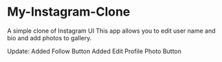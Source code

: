 # My-Instagram-Clone
A simple clone of Instagram UI
This app allows you to edit user name and bio and add photos to gallery.

Update:
Added Follow Button
Added Edit Profile Photo Button
